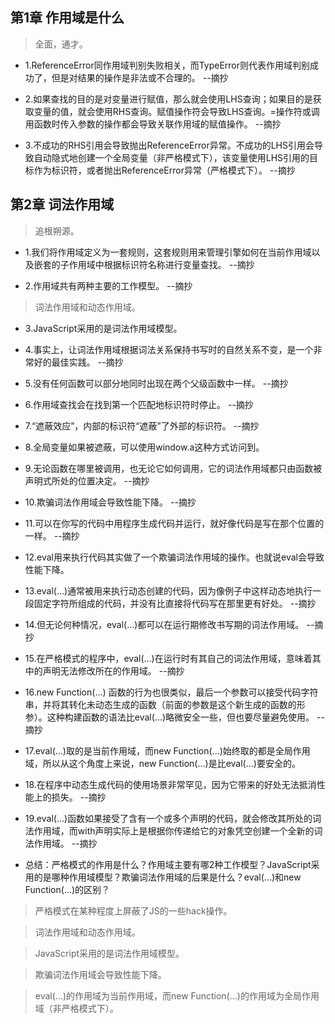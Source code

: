 ## 第1章 作用域是什么

>全面，通才。

- 1.ReferenceError同作用域判别失败相关，而TypeError则代表作用域判别成功了，但是对结果的操作是非法或不合理的。 --摘抄

- 2.如果查找的目的是对变量进行赋值，那么就会使用LHS查询；如果目的是获取变量的值，就会使用RHS查询。赋值操作符会导致LHS查询。=操作符或调用函数时传入参数的操作都会导致关联作用域的赋值操作。 --摘抄

- 3.不成功的RHS引用会导致抛出ReferenceError异常。不成功的LHS引用会导致自动隐式地创建一个全局变量（非严格模式下），该变量使用LHS引用的目标作为标识符，或者抛出ReferenceError异常（严格模式下）。 --摘抄

## 第2章 词法作用域

>追根朔源。

- 1.我们将作用域定义为一套规则，这套规则用来管理引擎如何在当前作用域以及嵌套的子作用域中根据标识符名称进行变量查找。 --摘抄

- 2.作用域共有两种主要的工作模型。 --摘抄

>词法作用域和动态作用域。

- 3.JavaScript采用的是词法作用域模型。

- 4.事实上，让词法作用域根据词法关系保持书写时的自然关系不变，是一个非常好的最佳实践。 --摘抄

- 5.没有任何函数可以部分地同时出现在两个父级函数中一样。 --摘抄

- 6.作用域查找会在找到第一个匹配地标识符时停止。 --摘抄

- 7.“遮蔽效应”，内部的标识符“遮蔽”了外部的标识符。 --摘抄

- 8.全局变量如果被遮蔽，可以使用window.a这种方式访问到。

- 9.无论函数在哪里被调用，也无论它如何调用，它的词法作用域都只由函数被声明式所处的位置决定。 --摘抄

- 10.欺骗词法作用域会导致性能下降。 --摘抄

- 11.可以在你写的代码中用程序生成代码并运行，就好像代码是写在那个位置的一样。 --摘抄

- 12.eval用来执行代码其实做了一个欺骗词法作用域的操作。也就说eval会导致性能下降。

- 13.eval(...)通常被用来执行动态创建的代码，因为像例子中这样动态地执行一段固定字符所组成的代码，并没有比直接将代码写在那里更有好处。 --摘抄

- 14.但无论何种情况，eval(...)都可以在运行期修改书写期的词法作用域。 --摘抄

- 15.在严格模式的程序中，eval(...)在运行时有其自己的词法作用域，意味着其中的声明无法修改所在的作用域。 --摘抄

- 16.new Function(...) 函数的行为也很类似，最后一个参数可以接受代码字符串，并将其转化未动态生成的函数（前面的参数是这个新生成的函数的形参）。这种构建函数的语法比eval(...)略微安全一些，但也要尽量避免使用。 --摘抄

- 17.eval(...)取的是当前作用域，而new Function(...)始终取的都是全局作用域，所以从这个角度上来说，new Function(...)是比eval(...)要安全的。

- 18.在程序中动态生成代码的使用场景非常罕见，因为它带来的好处无法抵消性能上的损失。 --摘抄

- 19.eval(...)函数如果接受了含有一个或多个声明的代码，就会修改其所处的词法作用域，而with声明实际上是根据你传递给它的对象凭空创建一个全新的词法作用域。 --摘抄

- 总结：严格模式的作用是什么？作用域主要有哪2种工作模型？JavaScript采用的是哪种作用域模型？欺骗词法作用域的后果是什么？eval(...)和new Function(...)的区别？

>严格模式在某种程度上屏蔽了JS的一些hack操作。

>词法作用域和动态作用域。

>JavaScript采用的是词法作用域模型。

>欺骗词法作用域会导致性能下降。

>eval(...)的作用域为当前作用域，而new Function(...)的作用域为全局作用域（非严格模式下）。
